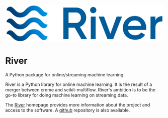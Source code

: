 ![River](../img/river_logo.svg)

# River

A Python package for online/streaming machine learning.

River is a Python library for online machine learning. It is the result of a merger between creme and scikit-multiflow. River's ambition is to be the go-to library for doing machine learning on streaming data.

The [River](https://riverml.xyz/latest/) homepage provides more information about the project and access to the software. A [github](https://github.com/online-ml/river/) repository is also available.

